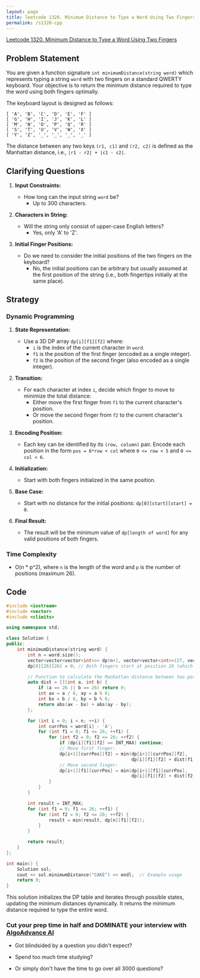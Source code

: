 ```yaml
---
layout: page
title: leetcode 1320. Minimum Distance to Type a Word Using Two Fingers
permalink: /s1320-cpp
---
```

[Leetcode 1320. Minimum Distance to Type a Word Using Two Fingers](https://algoadvance.github.io/algoadvance/l1320)
## Problem Statement

You are given a function signature `int minimumDistance(string word)` which represents typing a string `word` with two fingers on a standard QWERTY keyboard. Your objective is to return the minimum distance required to type the word using both fingers optimally.

The keyboard layout is designed as follows:

```
[ 'A', 'B', 'C', 'D', 'E', 'F' ]
[ 'G', 'H', 'I', 'J', 'K', 'L' ]
[ 'M', 'N', 'O', 'P', 'Q', 'R' ]
[ 'S', 'T', 'U', 'V', 'W', 'X' ]
[ 'Y', 'Z', '_', '_', '_', '_' ]
```

The distance between any two keys `(r1, c1)` and `(r2, c2)` is defined as the Manhattan distance, i.e., `|r1 - r2| + |c1 - c2|`.

## Clarifying Questions

1. **Input Constraints:**
    - How long can the input string `word` be?
        - Up to 300 characters.

2. **Characters in String:**
    - Will the string only consist of upper-case English letters?
        - Yes, only 'A' to 'Z'.

3. **Initial Finger Positions:**
    - Do we need to consider the initial positions of the two fingers on the keyboard?
        - No, the initial positions can be arbitrary but usually assumed at the first position of the string (i.e., both fingertips initially at the same place).

## Strategy

### Dynamic Programming

1. **State Representation:**
    - Use a 3D DP array `dp[i][f1][f2]` where:
        - `i` is the index of the current character in `word`.
        - `f1` is the position of the first finger (encoded as a single integer).
        - `f2` is the position of the second finger (also encoded as a single integer).

2. **Transition:**
    - For each character at index `i`, decide which finger to move to minimize the total distance:
        - Either move the first finger from `f1` to the current character's position.
        - Or move the second finger from `f2` to the current character's position.

3. **Encoding Position:**
    - Each key can be identified by its `(row, column)` pair. Encode each position in the form `pos = 6*row + col` where `0 <= row < 5` and `0 <= col < 6`.

4. **Initialization:**
    - Start with both fingers initialized in the same position.

5. **Base Case:**
    - Start with no distance for the initial positions: `dp[0][start][start] = 0`.

6. **Final Result:**
    - The result will be the minimum value of `dp[length of word]` for any valid positions of both fingers.

### Time Complexity

- O(n * p^2), where `n` is the length of the word and `p` is the number of positions (maximum 26).

## Code

```cpp
#include <iostream>
#include <vector>
#include <climits>

using namespace std;

class Solution {
public:
    int minimumDistance(string word) {
        int n = word.size();
        vector<vector<vector<int>>> dp(n+1, vector<vector<int>>(27, vector<int>(27, INT_MAX)));
        dp[0][26][26] = 0; // Both fingers start at position 26 (which is an imaginary pos out of matrix)

        // Function to calculate the Manhattan distance between two positions
        auto dist = [](int a, int b) {
            if (a == 26 || b == 26) return 0;
            int ax = a / 6, ay = a % 6;
            int bx = b / 6, by = b % 6;
            return abs(ax - bx) + abs(ay - by);
        };

        for (int i = 0; i < n; ++i) {
            int currPos = word[i] - 'A';
            for (int f1 = 0; f1 <= 26; ++f1) {
                for (int f2 = 0; f2 <= 26; ++f2) {
                    if (dp[i][f1][f2] == INT_MAX) continue;
                    // Move first finger:
                    dp[i+1][currPos][f2] = min(dp[i+1][currPos][f2], 
                                               dp[i][f1][f2] + dist(f1, currPos));
                    // Move second finger:
                    dp[i+1][f1][currPos] = min(dp[i+1][f1][currPos], 
                                               dp[i][f1][f2] + dist(f2, currPos));
                }
            }
        }

        int result = INT_MAX;
        for (int f1 = 0; f1 <= 26; ++f1) {
            for (int f2 = 0; f2 <= 26; ++f2) {
                result = min(result, dp[n][f1][f2]);
            }
        }

        return result;
    }
};

int main() {
    Solution sol;
    cout << sol.minimumDistance("CAKE") << endl;  // Example usage
    return 0;
}
```

This solution initializes the DP table and iterates through possible states, updating the minimum distances dynamically. It returns the minimum distance required to type the entire word.


### Cut your prep time in half and DOMINATE your interview with [AlgoAdvance AI](https://algoAdvance.com)

- Got blindsided by a question you didn't expect?

- Spend too much time studying?

- Or simply don't have the time to go over all 3000 questions?

